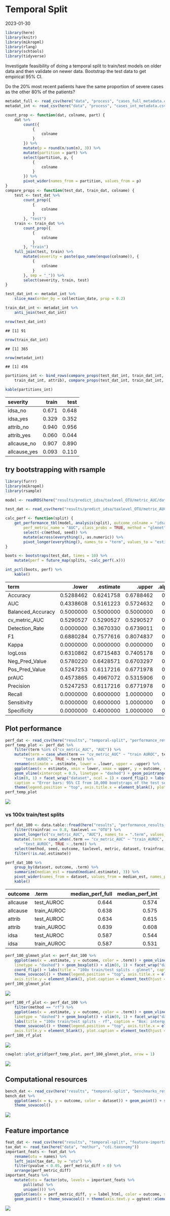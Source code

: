 Temporal Split
================
2023-01-30

``` r
library(here)
library(knitr)
library(mikropml)
library(rlang)
library(schtools)
library(tidyverse)
```

Investigate feasibility of doing a temporal split to train/test models
on older data and then validate on newer data. Bootstrap the test data
to get empirical 95% CI.

Do the 20% most recent patients have the same proportion of severe cases
as the other 80% of the patients?

``` r
metadat_full <- read_csv(here("data", "process", "cases_full_metadata.csv"))
metadat_int <- read_csv(here("data", "process", "cases_int_metadata.csv"))
```

``` r
count_prop <- function(dat, colname, part) {
    dat %>%
        count({
            {
                colname
            }
        }) %>%
        mutate(p = round(n/sum(n), 3)) %>%
        mutate(partition = part) %>%
        select(partition, p, {
            {
                colname
            }
        }) %>%
        pivot_wider(names_from = partition, values_from = p)
}
compare_props <- function(test_dat, train_dat, colname) {
    test <- test_dat %>%
        count_prop({
            {
                colname
            }
        }, "test")
    train <- train_dat %>%
        count_prop({
            {
                colname
            }
        }, "train")
    full_join(test, train) %>%
        mutate(severity = paste(quo_name(enquo(colname)), {
            {
                colname
            }
        }, sep = "_")) %>%
        select(severity, train, test)
}
```

``` r
test_dat_int <- metadat_int %>%
    slice_max(order_by = collection_date, prop = 0.2)

train_dat_int <- metadat_int %>%
    anti_join(test_dat_int)

nrow(test_dat_int)
```

    ## [1] 91

``` r
nrow(train_dat_int)
```

    ## [1] 365

``` r
nrow(metadat_int)
```

    ## [1] 456

``` r
partitions_int <- bind_rows(compare_props(test_dat_int, train_dat_int, idsa), compare_props(test_dat_int,
    train_dat_int, attrib), compare_props(test_dat_int, train_dat_int, allcause))

kable(partitions_int)
```

| severity     | train |  test |
|:-------------|------:|------:|
| idsa_no      | 0.671 | 0.648 |
| idsa_yes     | 0.329 | 0.352 |
| attrib_no    | 0.940 | 0.956 |
| attrib_yes   | 0.060 | 0.044 |
| allcause_no  | 0.907 | 0.890 |
| allcause_yes | 0.093 | 0.110 |

## try bootstrapping with rsample

``` r
library(furrr)
library(mikropml)
library(rsample)

model <- readRDS(here("results/predict_idsa/taxlevel_OTU/metric_AUC/dataset_int/trainfrac_0.8/temporal-split/glmnet_100_model.Rds"))

test_dat <- read_csv(here("results/predict_idsa/taxlevel_OTU/metric_AUC/dataset_int/trainfrac_0.8/temporal-split/glmnet_100_test-data.csv"))

calc_perf <- function(split) {
    get_performance_tbl(model, analysis(split), outcome_colname = "idsa", perf_metric_function = caret::multiClassSummary,
        perf_metric_name = "AUC", class_probs = TRUE, method = "glmnet", seed = 100) %>%
        select(-c(method, seed)) %>%
        mutate(across(everything(), as.numeric)) %>%
        pivot_longer(everything(), names_to = "term", values_to = "estimate")
}

boots <- bootstraps(test_dat, times = 10) %>%
    mutate(perf = future_map(splits, ~calc_perf(.x)))

int_pctl(boots, perf) %>%
    kable()
```

| term              |    .lower | .estimate |    .upper | .alpha | .method    |
|:------------------|----------:|----------:|----------:|-------:|:-----------|
| Accuracy          | 0.5288462 | 0.6241758 | 0.6788462 |   0.05 | percentile |
| AUC               | 0.4338608 | 0.5161223 | 0.5724632 |   0.05 | percentile |
| Balanced_Accuracy | 0.5000000 | 0.5000000 | 0.5000000 |   0.05 | percentile |
| cv_metric_AUC     | 0.5290527 | 0.5290527 | 0.5290527 |   0.05 | percentile |
| Detection_Rate    | 0.0000000 | 0.3670330 | 0.6739011 |   0.05 | percentile |
| F1                | 0.6880284 | 0.7577616 | 0.8074837 |   0.05 | percentile |
| Kappa             | 0.0000000 | 0.0000000 | 0.0000000 |   0.05 | percentile |
| logLoss           | 0.6310862 | 0.6715483 | 0.7405178 |   0.05 | percentile |
| Neg_Pred_Value    | 0.5780220 | 0.6428571 | 0.6703297 |   0.05 | percentile |
| Pos_Pred_Value    | 0.5247253 | 0.6117216 | 0.6771978 |   0.05 | percentile |
| prAUC             | 0.4573865 | 0.4967072 | 0.5315906 |   0.05 | percentile |
| Precision         | 0.5247253 | 0.6117216 | 0.6771978 |   0.05 | percentile |
| Recall            | 0.0000000 | 0.6000000 | 1.0000000 |   0.05 | percentile |
| Sensitivity       | 0.0000000 | 0.6000000 | 1.0000000 |   0.05 | percentile |
| Specificity       | 0.0000000 | 0.4000000 | 1.0000000 |   0.05 | percentile |

## Plot performance

``` r
perf_dat <- read_csv(here("results", "temporal-split", "performance_results.csv"))
perf_temp_plot <- perf_dat %>%
    filter(term %in% c("cv_metric_AUC", "AUC")) %>%
    mutate(term = case_when(term == "cv_metric_AUC" ~ "train AUROC", term == "AUC" ~
        "test AUROC", TRUE ~ term)) %>%
    rename(estimate = .estimate, lower = .lower, upper = .upper) %>%
    ggplot(aes(x = estimate, xmin = lower, xmax = upper, y = outcome, color = term)) +
    geom_vline(xintercept = 0.5, linetype = "dashed") + geom_pointrange(position = position_dodge(width = 0.1)) +
    xlim(0, 1) + facet_wrap("dataset", ncol = 1) + coord_flip() + labs(title = "Temporal split",
    caption = "Error bars: 95% CI from 10,000 bootstraps of the test set") + theme_sovacool() +
    theme(legend.position = "top", axis.title.x = element_blank(), plot.caption = element_text(hjust = 0))
perf_temp_plot
```

![](figures/temporal-split_perf-95-ci-1.png)<!-- -->

### vs 100x train/test splits

``` r
perf_dat_100 <- data.table::fread(here("results", "performance_results_aggregated.csv")) %>%
    filter(trainfrac == 0.8, taxlevel == "OTU") %>%
    pivot_longer(c("cv_metric_AUC", "AUC"), names_to = ".term", values_to = ".estimate") %>%
    mutate(.term = case_when(.term == "cv_metric_AUC" ~ "train_AUROC", .term == "AUC" ~
        "test_AUROC", TRUE ~ .term)) %>%
    select(method, seed, outcome, taxlevel, metric, dataset, trainfrac, .term, .estimate) %>%
    filter(!is.na(.estimate))

perf_dat_100 %>%
    group_by(dataset, outcome, .term) %>%
    summarize(median_est = round(median(.estimate), 3)) %>%
    pivot_wider(names_from = dataset, values_from = median_est, names_prefix = "median_perf_") %>%
    kable()
```

| outcome  | .term       | median_perf_full | median_perf_int |
|:---------|:------------|-----------------:|----------------:|
| allcause | test_AUROC  |            0.644 |           0.574 |
| allcause | train_AUROC |            0.638 |           0.575 |
| attrib   | test_AUROC  |            0.634 |           0.615 |
| attrib   | train_AUROC |            0.639 |           0.608 |
| idsa     | test_AUROC  |            0.587 |           0.544 |
| idsa     | train_AUROC |            0.587 |           0.531 |

``` r
perf_100_glmnet_plot <- perf_dat_100 %>%
    ggplot(aes(x = .estimate, y = outcome, color = .term)) + geom_vline(xintercept = 0.5,
    linetype = "dashed") + geom_boxplot() + xlim(0, 1) + facet_wrap("dataset", ncol = 1) +
    coord_flip() + labs(title = "100x train/test splits - glmnet", caption = "Box: interquartile range. Whisker: min & max") +
    theme_sovacool() + theme(legend.position = "top", axis.title.x = element_blank(),
    axis.title.y = element_blank(), plot.caption = element_text(hjust = 0))
perf_100_glmnet_plot
```

![](figures/perf_100_glmnet-1.png)<!-- -->

``` r
perf_100_rf_plot <- perf_dat_100 %>%
    filter(method == "rf") %>%
    ggplot(aes(x = .estimate, y = outcome, color = .term)) + geom_vline(xintercept = 0.5,
    linetype = "dashed") + geom_boxplot() + xlim(0, 1) + facet_wrap("dataset", ncol = 2) +
    labs(title = "100x train/test splits - rf", caption = "Box: interquartile range. Whisker: min & max") +
    theme_sovacool() + theme(legend.position = "top", axis.title.x = element_blank(),
    axis.title.y = element_blank(), plot.caption = element_text(hjust = 0))
perf_100_rf_plot
```

![](figures/perf_100_rf-1.png)<!-- -->

``` r
cowplot::plot_grid(perf_temp_plot, perf_100_glmnet_plot, nrow = 1)
```

![](figures/perf_temporal_vs_100-1.png)<!-- -->

## Computational resources

``` r
bench_dat <- read_csv(here("results", "temporal-split", "benchmarks_results.csv"))
bench_dat %>%
    ggplot(aes(x = s, y = outcome, color = dataset)) + geom_point() + scale_x_time() +
    theme_sovacool()
```

![](figures/temporal-split_bench-1.png)<!-- -->

## Feature importance

``` r
feat_dat <- read_csv(here("results", "temporal-split", "feature-importance_results.csv"))
tax_dat <- read_tax(here("data", "mothur", "cdi.taxonomy"))
important_feats <- feat_dat %>%
    rename(otu = names) %>%
    left_join(tax_dat, by = "otu") %>%
    filter(pvalue < 0.05, perf_metric_diff > 0) %>%
    arrange(perf_metric_diff)
important_feats %>%
    mutate(otu = factor(otu, levels = important_feats %>%
        pull(otu) %>%
        unique())) %>%
    ggplot(aes(x = perf_metric_diff, y = label_html, color = outcome, shape = dataset)) +
    geom_point() + theme_sovacool() + theme(axis.text.y = ggtext::element_markdown())
```

![](figures/temporal-split_feat-imp-1.png)<!-- -->
